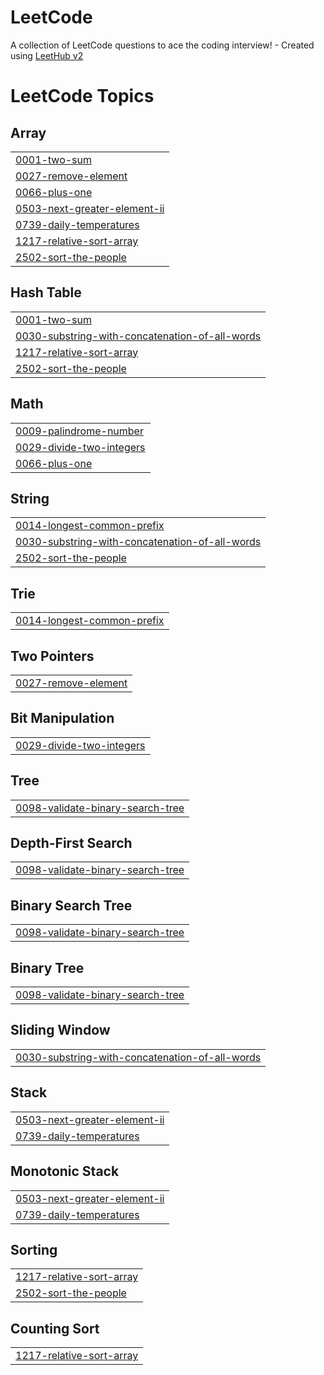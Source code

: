 # LeetCode
A collection of LeetCode questions to ace the coding interview! - Created using [LeetHub v2](https://github.com/arunbhardwaj/LeetHub-2.0)

<!---LeetCode Topics Start-->
# LeetCode Topics
## Array
|  |
| ------- |
| [0001-two-sum](https://github.com/72730882/LeetCode/tree/master/0001-two-sum) |
| [0027-remove-element](https://github.com/72730882/LeetCode/tree/master/0027-remove-element) |
| [0066-plus-one](https://github.com/72730882/LeetCode/tree/master/0066-plus-one) |
| [0503-next-greater-element-ii](https://github.com/72730882/LeetCode/tree/master/0503-next-greater-element-ii) |
| [0739-daily-temperatures](https://github.com/72730882/LeetCode/tree/master/0739-daily-temperatures) |
| [1217-relative-sort-array](https://github.com/72730882/LeetCode/tree/master/1217-relative-sort-array) |
| [2502-sort-the-people](https://github.com/72730882/LeetCode/tree/master/2502-sort-the-people) |
## Hash Table
|  |
| ------- |
| [0001-two-sum](https://github.com/72730882/LeetCode/tree/master/0001-two-sum) |
| [0030-substring-with-concatenation-of-all-words](https://github.com/72730882/LeetCode/tree/master/0030-substring-with-concatenation-of-all-words) |
| [1217-relative-sort-array](https://github.com/72730882/LeetCode/tree/master/1217-relative-sort-array) |
| [2502-sort-the-people](https://github.com/72730882/LeetCode/tree/master/2502-sort-the-people) |
## Math
|  |
| ------- |
| [0009-palindrome-number](https://github.com/72730882/LeetCode/tree/master/0009-palindrome-number) |
| [0029-divide-two-integers](https://github.com/72730882/LeetCode/tree/master/0029-divide-two-integers) |
| [0066-plus-one](https://github.com/72730882/LeetCode/tree/master/0066-plus-one) |
## String
|  |
| ------- |
| [0014-longest-common-prefix](https://github.com/72730882/LeetCode/tree/master/0014-longest-common-prefix) |
| [0030-substring-with-concatenation-of-all-words](https://github.com/72730882/LeetCode/tree/master/0030-substring-with-concatenation-of-all-words) |
| [2502-sort-the-people](https://github.com/72730882/LeetCode/tree/master/2502-sort-the-people) |
## Trie
|  |
| ------- |
| [0014-longest-common-prefix](https://github.com/72730882/LeetCode/tree/master/0014-longest-common-prefix) |
## Two Pointers
|  |
| ------- |
| [0027-remove-element](https://github.com/72730882/LeetCode/tree/master/0027-remove-element) |
## Bit Manipulation
|  |
| ------- |
| [0029-divide-two-integers](https://github.com/72730882/LeetCode/tree/master/0029-divide-two-integers) |
## Tree
|  |
| ------- |
| [0098-validate-binary-search-tree](https://github.com/72730882/LeetCode/tree/master/0098-validate-binary-search-tree) |
## Depth-First Search
|  |
| ------- |
| [0098-validate-binary-search-tree](https://github.com/72730882/LeetCode/tree/master/0098-validate-binary-search-tree) |
## Binary Search Tree
|  |
| ------- |
| [0098-validate-binary-search-tree](https://github.com/72730882/LeetCode/tree/master/0098-validate-binary-search-tree) |
## Binary Tree
|  |
| ------- |
| [0098-validate-binary-search-tree](https://github.com/72730882/LeetCode/tree/master/0098-validate-binary-search-tree) |
## Sliding Window
|  |
| ------- |
| [0030-substring-with-concatenation-of-all-words](https://github.com/72730882/LeetCode/tree/master/0030-substring-with-concatenation-of-all-words) |
## Stack
|  |
| ------- |
| [0503-next-greater-element-ii](https://github.com/72730882/LeetCode/tree/master/0503-next-greater-element-ii) |
| [0739-daily-temperatures](https://github.com/72730882/LeetCode/tree/master/0739-daily-temperatures) |
## Monotonic Stack
|  |
| ------- |
| [0503-next-greater-element-ii](https://github.com/72730882/LeetCode/tree/master/0503-next-greater-element-ii) |
| [0739-daily-temperatures](https://github.com/72730882/LeetCode/tree/master/0739-daily-temperatures) |
## Sorting
|  |
| ------- |
| [1217-relative-sort-array](https://github.com/72730882/LeetCode/tree/master/1217-relative-sort-array) |
| [2502-sort-the-people](https://github.com/72730882/LeetCode/tree/master/2502-sort-the-people) |
## Counting Sort
|  |
| ------- |
| [1217-relative-sort-array](https://github.com/72730882/LeetCode/tree/master/1217-relative-sort-array) |
<!---LeetCode Topics End-->